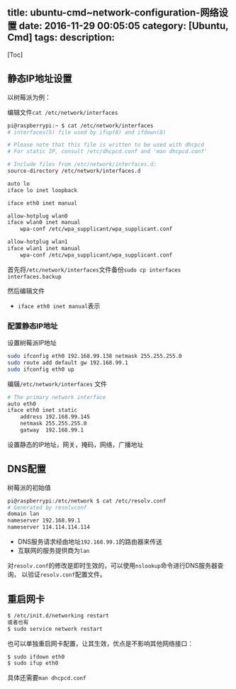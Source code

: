 title: ubuntu-cmd~network-configuration-网络设置
date: 2016-11-29 00:05:05
category: [Ubuntu, Cmd]
tags:
description:
---
[Toc]

## 静态IP地址设置

以树莓派为例：

编辑文件`cat /etc/network/interfaces`
``` bash
pi@raspberrypi:~ $ cat /etc/network/interfaces
# interfaces(5) file used by ifup(8) and ifdown(8)

# Please note that this file is written to be used with dhcpcd
# For static IP, consult /etc/dhcpcd.conf and 'man dhcpcd.conf'

# Include files from /etc/network/interfaces.d:
source-directory /etc/network/interfaces.d

auto lo
iface lo inet loopback

iface eth0 inet manual

allow-hotplug wlan0
iface wlan0 inet manual
    wpa-conf /etc/wpa_supplicant/wpa_supplicant.conf

allow-hotplug wlan1
iface wlan1 inet manual
    wpa-conf /etc/wpa_supplicant/wpa_supplicant.conf
```
首先将`/etc/network/interfaces`文件备份`sudo cp interfaces interfaces.backup`

然后编辑文件

* `iface eth0 inet manual`表示

### 配置静态IP地址
设置树莓派IP地址

``` bash
sudo ifconfig eth0 192.168.99.138 netmask 255.255.255.0
sudo route add default gw 192.168.99.1
sudo ifconfig eth0 up
```

编辑`/etc/network/interfaces` 文件

``` bash
# The primary network interface
auto eth0
iface eth0 inet static
    address 192.168.99.145
    netmask 255.255.255.0
    gatway  192.168.99.1
```
设置静态的IP地址，网关，掩码，网络，广播地址

## DNS配置

树莓派的初始值
``` bash
pi@raspberrypi:/etc/network $ cat /etc/resolv.conf
# Generated by resolvconf
domain lan
nameserver 192.168.99.1
nameserver 114.114.114.114
```
* DNS服务请求经由地址`192.168.99.1`的路由器来传送
* 互联网的服务提供商为`lan`

对`resolv.conf`的修改是即时生效的，可以使用`nslookup`命令进行DNS服务器查询，
以验证`resolv.conf`配置文件。 
 
## 重启网卡
``` bash
$ /etc/init.d/networking restart
或者也有
$ sudo service network restart
```
也可以单独重启网卡配置，让其生效，优点是不影响其他网络接口：
``` bash
$ sudo ifdown eth0
$ sudo ifup eth0
```
具体还需要`man dhcpcd.conf`
